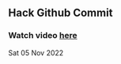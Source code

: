 
 ## Hack Github Commit 
 ### Watch video <a href="https://www.youtube.com">here</a> 
 Sat 05 Nov 2022 
